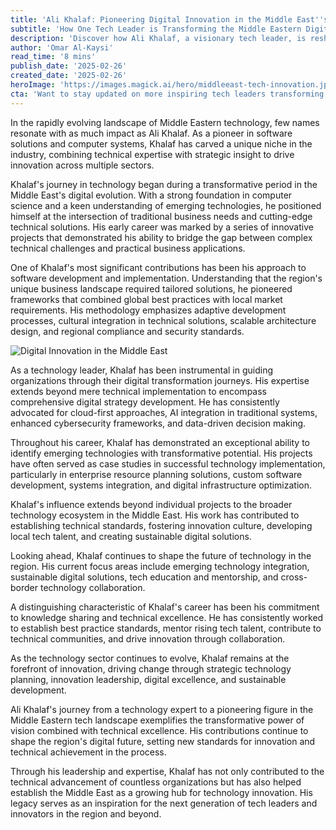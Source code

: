 ```yaml
---
title: 'Ali Khalaf: Pioneering Digital Innovation in the Middle East''s Tech Landscape'
subtitle: 'How One Tech Leader is Transforming the Middle Eastern Digital Ecosystem'
description: 'Discover how Ali Khalaf, a visionary tech leader, is reshaping the Middle Eastern digital landscape through innovative software solutions and strategic digital transformation. Learn about his unique methodologies and contributions to establishing the region as a burgeoning hub for technological advancement.'
author: 'Omar Al-Kaysi'
read_time: '8 mins'
publish_date: '2025-02-26'
created_date: '2025-02-26'
heroImage: 'https://images.magick.ai/hero/middleeast-tech-innovation.jpg'
cta: 'Want to stay updated on more inspiring tech leaders transforming the Middle East? Follow us on LinkedIn for exclusive insights and industry updates!'
---
```


In the rapidly evolving landscape of Middle Eastern technology, few names resonate with as much impact as Ali Khalaf. As a pioneer in software solutions and computer systems, Khalaf has carved a unique niche in the industry, combining technical expertise with strategic insight to drive innovation across multiple sectors.

Khalaf's journey in technology began during a transformative period in the Middle East's digital evolution. With a strong foundation in computer science and a keen understanding of emerging technologies, he positioned himself at the intersection of traditional business needs and cutting-edge technical solutions. His early career was marked by a series of innovative projects that demonstrated his ability to bridge the gap between complex technical challenges and practical business applications.

One of Khalaf's most significant contributions has been his approach to software development and implementation. Understanding that the region's unique business landscape required tailored solutions, he pioneered frameworks that combined global best practices with local market requirements. His methodology emphasizes adaptive development processes, cultural integration in technical solutions, scalable architecture design, and regional compliance and security standards.

![Digital Innovation in the Middle East](https://i.magick.ai/PIXE/1738406181100_magick_img.webp)

As a technology leader, Khalaf has been instrumental in guiding organizations through their digital transformation journeys. His expertise extends beyond mere technical implementation to encompass comprehensive digital strategy development. He has consistently advocated for cloud-first approaches, AI integration in traditional systems, enhanced cybersecurity frameworks, and data-driven decision making.

Throughout his career, Khalaf has demonstrated an exceptional ability to identify emerging technologies with transformative potential. His projects have often served as case studies in successful technology implementation, particularly in enterprise resource planning solutions, custom software development, systems integration, and digital infrastructure optimization.

Khalaf's influence extends beyond individual projects to the broader technology ecosystem in the Middle East. His work has contributed to establishing technical standards, fostering innovation culture, developing local tech talent, and creating sustainable digital solutions.

Looking ahead, Khalaf continues to shape the future of technology in the region. His current focus areas include emerging technology integration, sustainable digital solutions, tech education and mentorship, and cross-border technology collaboration.

A distinguishing characteristic of Khalaf's career has been his commitment to knowledge sharing and technical excellence. He has consistently worked to establish best practice standards, mentor rising tech talent, contribute to technical communities, and drive innovation through collaboration.

As the technology sector continues to evolve, Khalaf remains at the forefront of innovation, driving change through strategic technology planning, innovation leadership, digital excellence, and sustainable development.

Ali Khalaf's journey from a technology expert to a pioneering figure in the Middle Eastern tech landscape exemplifies the transformative power of vision combined with technical excellence. His contributions continue to shape the region's digital future, setting new standards for innovation and technical achievement in the process.

Through his leadership and expertise, Khalaf has not only contributed to the technical advancement of countless organizations but has also helped establish the Middle East as a growing hub for technology innovation. His legacy serves as an inspiration for the next generation of tech leaders and innovators in the region and beyond.